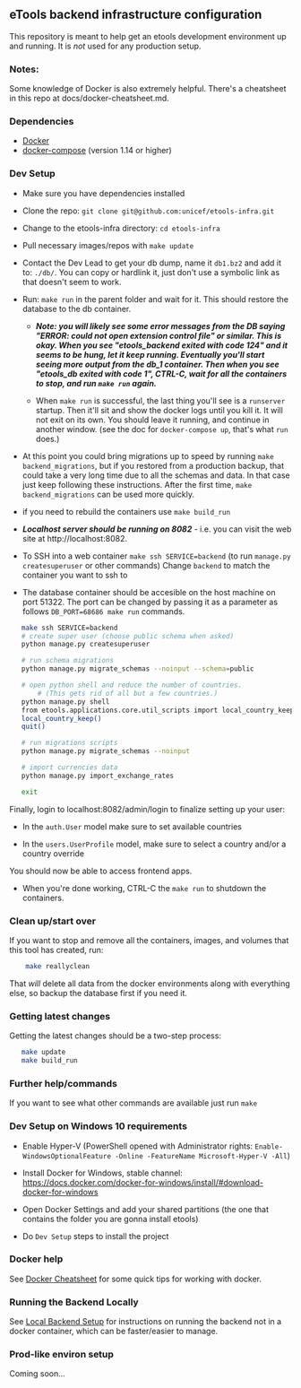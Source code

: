 ## eTools backend infrastructure configuration

This repository is meant to help get an etools development
environment up and running.
It is *not* used for any production setup.

### Notes:

Some knowledge of Docker is also extremely helpful. There's a cheatsheet
in this repo at docs/docker-cheatsheet.md.

### Dependencies

- [Docker](https://www.docker.com/)
- [docker-compose](https://docs.docker.com/compose/install/)
  (version 1.14 or higher)

### Dev Setup

 - Make sure you have dependencies installed

 - Clone the repo: `git clone git@github.com:unicef/etools-infra.git`

 - Change to the etools-infra directory: `cd etools-infra`

 - Pull necessary images/repos with `make update`

 - Contact the Dev Lead to get your db dump, name it `db1.bz2`
   and add it to: `./db/`.
   You can copy or hardlink it, just don't use a symbolic link as that
   doesn't seem to work.

 - Run: `make run` in the parent folder and wait for it.
   This should restore the database to the db container.

   - ***Note: you will likely see some error messages from the DB saying
     "ERROR: could not open extension control file" or similar.
     This is okay. When you see "etools_backend exited with code 124" and it
     seems to be hung, let it keep running. Eventually you'll start seeing
     more output from the db_1 container.
     Then when you see "etools_db exited with code 1", CTRL-C, wait for all the
     containers to stop, and run `make run` again.***

   - When `make run` is successful, the last thing you'll see is a
     `runserver` startup. Then it'll sit and show the docker logs until you
     kill it. It will not exit on its own.
     You should leave it running, and continue in another
     window.  (see the doc for `docker-compose up`, that's what `run` does.)

 - At this point you could bring migrations up to speed by running
   `make backend_migrations`, but if you restored from a production backup,
   that could take a very long time due to all the schemas and data. In
   that case just keep following these instructions.
   After the first time, `make backend_migrations` can be used more quickly.

 - if you need to rebuild the containers use `make build_run`

 - ***Localhost server should be running on 8082*** - i.e. you can visit the
   web site at http://localhost:8082.

 - To SSH into a web container `make ssh SERVICE=backend`
   (to run `manage.py createsuperuser` or other commands)
   Change `backend` to match the container you want to ssh to

 - The database container should be accesible on the host machine on port
   51322. The port can be changed by passing it as a parameter as follows
   `DB_PORT=68686 make run` commands.

 ```bash
	make ssh SERVICE=backend
	# create super user (choose public schema when asked)
	python manage.py createsuperuser

	# run schema migrations
	python manage.py migrate_schemas --noinput --schema=public

	# open python shell and reduce the number of countries.
        # (This gets rid of all but a few countries.)
	python manage.py shell
	from etools.applications.core.util_scripts import local_country_keep
	local_country_keep()
	quit()

	# run migrations scripts
	python manage.py migrate_schemas --noinput

	# import currencies data
	python manage.py import_exchange_rates

	exit
 ```

Finally, login to localhost:8082/admin/login to finalize setting up your user:

- In the `auth.User` model make sure to set available countries

- In the `users.UserProfile` model, make sure to select a country and/or a
  country override

You should now be able to access frontend apps.

- When you're done working, CTRL-C the `make run` to shutdown the containers.

### Clean up/start over

If you want to stop and remove all the containers, images, and volumes that
this tool has created, run:

```bash
    make reallyclean
```

That *will* delete all data from the docker environments along with everything
else, so backup the database first if you need it.

### Getting latest changes

Getting the latest changes should be a two-step process:

```bash
   make update
   make build_run
```

### Further help/commands

If you want to see what other commands are available just run `make`

### Dev Setup on Windows 10 requirements

 - Enable Hyper-V (PowerShell opened with Administrator rights: `Enable-WindowsOptionalFeature -Online -FeatureName Microsoft-Hyper-V -All`)
 - Install Docker for Windows, stable channel: https://docs.docker.com/docker-for-windows/install/#download-docker-for-windows
 - Open Docker Settings and add your shared partitions (the one that contains the folder you are gonna install etools)

 - Do `Dev Setup` steps to install the project

### Docker help

See [Docker Cheatsheet](./docs/docker-cheatsheet.md) for some quick tips for working with docker.

### Running the Backend Locally

See [Local Backend Setup](./docs/running-local-backend-tests.md) for instructions on running the backend
not in a docker container, which can be faster/easier to manage.

### Prod-like environ setup

Coming soon...
